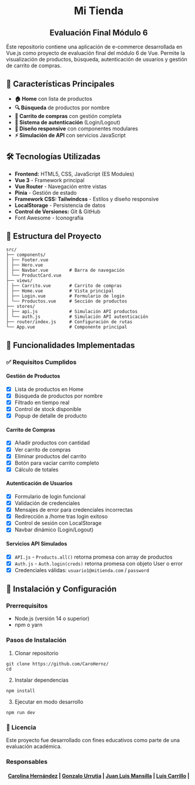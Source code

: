 <h1 align= "center"> Mi Tienda </h1>
<h2 align= "center"> Evaluación Final Módulo 6 </h2>

Éste repositorio contiene una aplicación de e-commerce desarrollada en Vue.js como proyecto de evaluación final del módulo 6 de Vue. Permite la visualización de productos, búsqueda, autenticación de usuarios y gestión de carrito de compras.

## 🚀 Características Principales

- **🏠 Home** con lista de productos
- **🔍 Búsqueda** de productos por nombre
- **🛒 Carrito de compras** con gestión completa
- **🔐 Sistema de autenticación** (Login/Logout)
- **📱 Diseño responsive** con componentes modulares
- **⚡ Simulación de API** con servicios JavaScript

## 🛠️ Tecnologías Utilizadas

- **Frontend:** HTML5, CSS, JavaScript (ES Modules)
- **Vue 3** - Framework principal
- **Vue Router** - Navegación entre vistas
- **Pinia** - Gestión de estado 
- **Framework CSS: Tailwindcss** - Estilos y diseño responsive
- **LocalStorage** - Persistencia de datos
- **Control de Versiones:** Git & GitHub
- Font Awesome - Iconografía

## 📌 Estructura del Proyecto
````
src/
├── components/
│ ├── Footer.vue        
│ ├── Hero.vue     
│ ├── Navbar.vue        # Barra de navegación
│ └── ProductCard.vue   
├── views/
│ ├── Carrito.vue       # Carrito de compras
│ ├── Home.vue          # Vista principal
│ ├── Login.vue         # Formulario de login
│ └── Productos.vue     # Sección de productos
├── stores/
│ ├── api.js            # Simulación API productos
│ └── auth.js           # Simulación API autenticación
├── router/index.js     # Configuración de rutas
└── App.vue             # Componente principal
````

## 🎯 Funcionalidades Implementadas

### ✅ Requisitos Cumplidos

#### **Gestión de Productos**
- [x] Lista de productos en Home
- [x] Búsqueda de productos por nombre
- [x] Filtrado en tiempo real
- [x] Control de stock disponible
- [x] Popup de detalle de producto

#### **Carrito de Compras**
- [x] Añadir productos con cantidad
- [x] Ver carrito de compras
- [x] Eliminar productos del carrito
- [x] Botón para vaciar carrito completo
- [x] Cálculo de totales

#### **Autenticación de Usuarios**
- [x] Formulario de login funcional
- [x] Validación de credenciales
- [x] Mensajes de error para credenciales incorrectas
- [x] Redirección a /home tras login exitoso
- [x] Control de sesión con LocalStorage
- [x] Navbar dinámico (Login/Logout)

#### **Servicios API Simulados**
- [x] `API.js` - `Products.all()` retorna promesa con array de productos
- [x] `Auth.js` - `Auth.login(creds)` retorna promesa con objeto User o error
- [x] Credenciales válidas: `usuario1@mitienda.com` / `password`

## 🚀 Instalación y Configuración

### Prerrequisitos
- Node.js (versión 14 o superior)
- npm o yarn

### Pasos de Instalación

1. Clonar repositorio
   
```
git clone https://github.com/CaroHernz/
cd 
```

2. Instalar dependencias

```
npm install
```

3. Ejecutar en modo desarrollo

```
npm run dev
```

### 📄 Licencia
Este proyecto fue desarrollado con fines educativos como parte de una evaluación académica.

### Responsables
<h4 align="center"> 
  <a href="https://github.com/CaroHernz">Carolina Hernández</a> | 
	<a href="https://github.com/gurrutia15">Gonzalo Urrutia</a> | 
	<a href="https://github.com/jlmansilla">Juan Luis Mansilla</a> | 
	<a href="https://github.com/lcarrilloq">Luis Carrillo</a> | 
</h4>